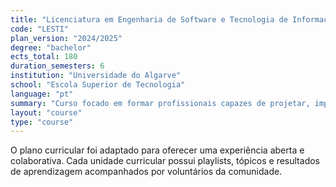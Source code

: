 ```yaml
---
title: "Licenciatura em Engenharia de Software e Tecnologia de Informação"
code: "LESTI"
plan_version: "2024/2025"
degree: "bachelor"
ects_total: 180
duration_semesters: 6
institution: "Universidade do Algarve"
school: "Escola Superior de Tecnologia"
language: "pt"
summary: "Curso focado em formar profissionais capazes de projetar, implementar e manter sistemas de software com foco em impacto social."
layout: "course"
type: "course"
---
```

O plano curricular foi adaptado para oferecer uma experiência aberta e colaborativa. Cada unidade curricular possui playlists, tópicos e resultados de aprendizagem acompanhados por voluntários da comunidade.
